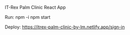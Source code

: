 IT-Rex Palm Clinic React App 

Run: 
npm -i
npm start

Deploy: https://itrex-palm-clinic-by-lm.netlify.app/sign-in